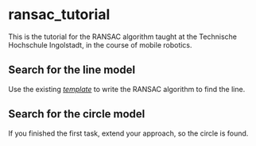 # ransac_tutorial

This is the tutorial for the RANSAC algorithm taught at the Technische Hochschule Ingolstadt, in the course of mobile robotics. 


## Search for the line model
Use the existing *[template](https://github.com/christianpfitzner/ransac_tutorial/blob/master/ransac_template.m)* to write the RANSAC algorithm to find the line. 


## Search for the circle model
If you finished the first task, extend your approach, so the circle is found. 
